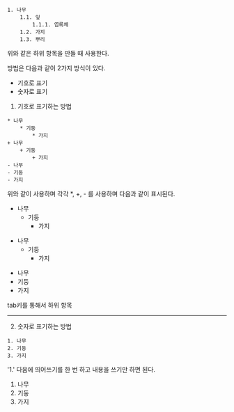 ```
1. 나무
	1.1. 잎
		1.1.1. 엽록체
	1.2. 가지
	1.3. 뿌리
```

위와 같은 하위 항목을 만들 때 사용한다.

방법은  다음과 같이 2가지 방식이 있다.

+ 기호로 표기
+ 숫자로 표기

1. 기호로 표기하는 방법

```
* 나무
	* 기둥
		* 가지
+ 나무
	+ 기둥
		+ 가지
- 나무
- 기둥
- 가지

```

위와 같이 사용하며 각각 \*, \+, \- 를 사용하며 다음과 같이 표시된다.

* 나무
	* 기둥
		* 가지
+ 나무
	+ 기둥
		+ 가지
- 나무
- 기둥
- 가지

tab키를 통해서 하위 항목

---

2. 숫자로 표기하는 방법

```
1. 나무
2. 기둥
3. 가지
```
'1.' 다음에 띄어쓰기를 한 번 하고 내용을 쓰기만 하면 된다.

1. 나무
2. 기둥
3. 가지